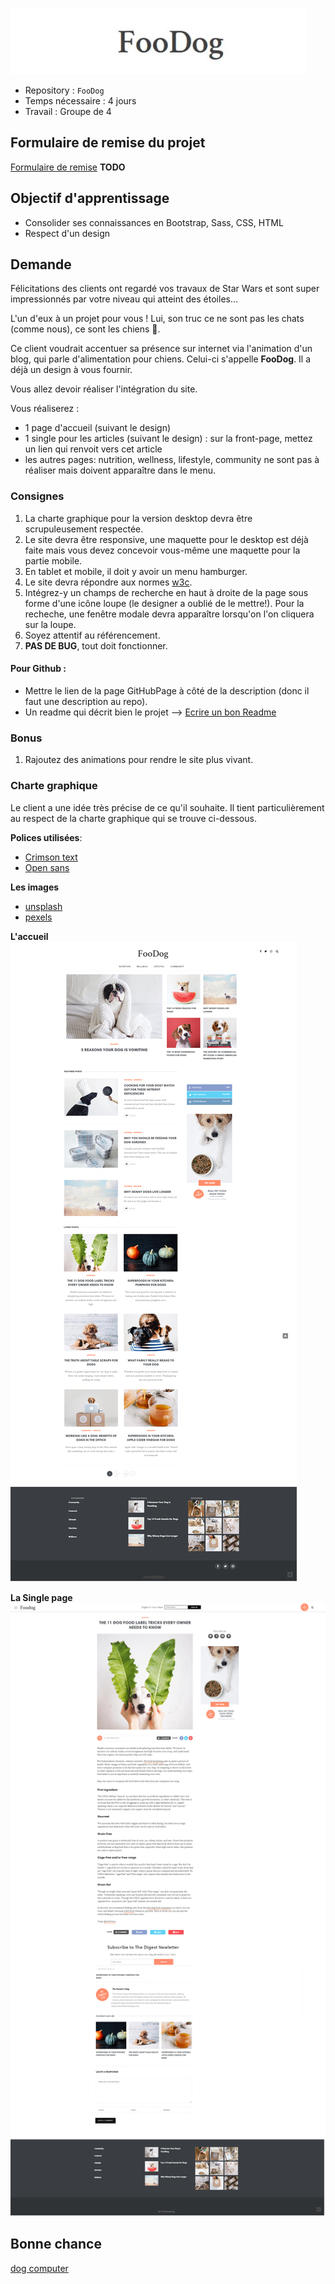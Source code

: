 ![Foodog](logo.JPG)

- Repository : `FooDog` 
- Temps nécessaire :  4 jours
- Travail : Groupe de 4  

## Formulaire de remise du projet

[Formulaire de remise]() __TODO__

## Objectif d'apprentissage

- Consolider ses connaissances en Bootstrap, Sass, CSS, HTML
- Respect d'un design

## Demande

Félicitations des clients ont regardé vos travaux de Star Wars et sont super impressionnés par votre niveau qui atteint des étoiles... 

L'un d'eux à un projet pour vous ! Lui, son truc ce ne sont pas les chats (comme nous), ce sont les chiens :dog:. 

Ce client voudrait accentuer sa présence sur internet via l'animation d'un blog, qui parle d'alimentation pour  chiens. Celui-ci s'appelle **FooDog**. Il a déjà un design à vous fournir.  

Vous allez devoir réaliser l'intégration du site. 

Vous réaliserez :
- 1 page d'accueil (suivant le design)
- 1 single pour les articles (suivant le design) : sur la front-page, mettez un lien qui renvoit vers cet article
- les autres pages: nutrition, wellness, lifestyle, community ne sont pas à réaliser mais doivent apparaître dans le menu. 

### Consignes

1. La charte graphique pour la version desktop devra être scrupuleusement respectée.  
1. Le site devra être responsive, une maquette pour le desktop est déjà faite mais vous devez concevoir vous-même une maquette pour la partie mobile. 
1. En tablet et mobile, il doit y avoir un menu hamburger.
1. Le site devra répondre aux normes [w3c](https://validator.w3.org/).
1. Intégrez-y un champs de recherche en haut à droite de la page sous forme d'une icône loupe (le designer a oublié de le mettre!). Pour la recheche, une fenêtre modale devra apparaître lorsqu'on l'on cliquera sur la loupe. 
1. Soyez attentif au référencement.
1. **PAS DE BUG**, tout doit fonctionner. 

#### Pour Github :

- Mettre le lien de la page GitHubPage à côté de la description (donc il faut une description au repo).
- Un readme qui décrit bien le projet --> [Ecrire un bon Readme](https://medium.com/becode/comment-faire-un-readme-sur-github-cc11f3df606a)


### Bonus 

1. Rajoutez des animations pour rendre le site plus vivant.

### Charte graphique

Le client a une idée très précise de ce qu'il souhaite. Il tient particulièrement au respect de la charte graphique qui se trouve ci-dessous.

**Polices utilisées**:
- [Crimson text](https://fonts.google.com/specimen/Crimson+Text) 
- [Open sans](https://fonts.google.com/specimen/Open+Sans)

**Les images**
- [unsplash](https://unsplash.com/search/photos/dog)
- [pexels](https://www.pexels.com/search/dog/)

**L'accueil** 
![accueil](dogfood.png)

**La Single page** 
![single](single.png)

## Bonne chance  

[dog computer](https://media.giphy.com/media/mCRJDo24UvJMA/giphy.gif)